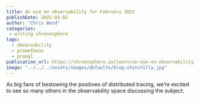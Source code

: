 ```yaml
---
title: An eye on observability for February 2022
publishDate: 2022-03-02
author: "Chris Ward"
categories:
 - writing chronosphere
tags:
  - observability
  - prometheus
  - promql
publication_url: https://chronosphere.io/learn/an-eye-on-observability-for-february-2022/
image: "../../../assets/images/defaults/blog-chinchilla.jpg"
---
```

As big fans of bestowing the positives of distributed tracing, we’re excited to see so many others in the observability space discussing the subject.